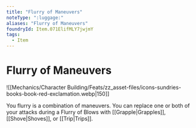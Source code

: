 ```yaml
---
title: "Flurry of Maneuvers"
noteType: ":luggage:"
aliases: "Flurry of Maneuvers"
foundryId: Item.071ElifMLY7jwjmY
tags:
  - Item
---
```


# Flurry of Maneuvers
![[Mechanics/Character Building/Feats/zz_asset-files/icons-sundries-books-book-red-exclamation.webp|150]]

You flurry is a combination of maneuvers. You can replace one or both of your attacks during a Flurry of Blows with [[Grapple|Grapples]], [[Shove|Shoves]], or [[Trip|Trips]].
